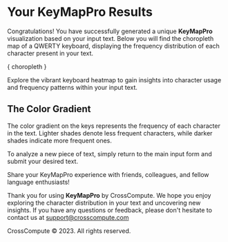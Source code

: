 # Your KeyMapPro Results

Congratulations! You have successfully generated a unique **KeyMapPro** visualization based on your input text. Below you will find the  choropleth map of a QWERTY keyboard, displaying the frequency distribution of each character present in your text.

{ choropleth }

Explore the vibrant keyboard heatmap to gain insights into character usage and frequency patterns within your input text.

## The Color Gradient
The color gradient on the keys represents the frequency of each character in the text. Lighter shades denote less frequent characters, while darker shades indicate more frequent ones.

To analyze a new piece of text, simply return to the main input form and submit your desired text.

Share your KeyMapPro experience with friends, colleagues, and fellow language enthusiasts!

Thank you for using **KeyMapPro** by CrossCompute. We hope you enjoy exploring the character distribution in your text and uncovering new insights. If you have any questions or feedback, please don't hesitate to contact us at support@crosscompute.com

CrossCompute © 2023. All rights reserved.